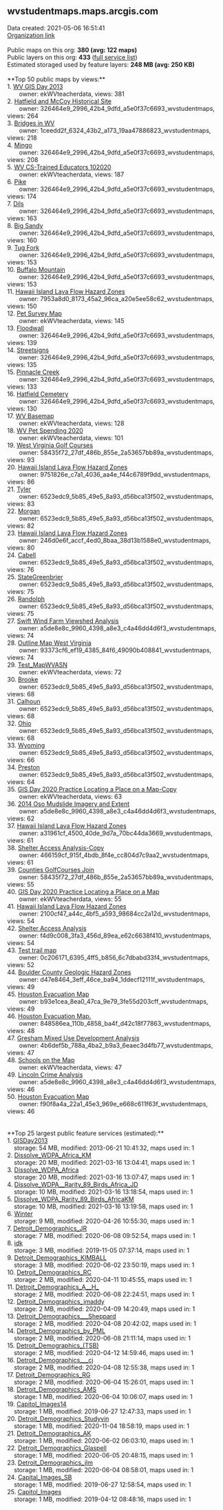 <h2>wvstudentmaps.maps.arcgis.com</h2> Data created: 2021-05-06 16:51:41 <br /><a target='new' href='https://wvstudentmaps.maps.arcgis.com'>Organization link</a><br /><br />Public maps on this org: <b>380 (avg: 122 maps)</b><br />Public layers on this org: <b>433 </b>(<a target='new' href='https://services.arcgis.com/YDgfN7o6tAooqvkT/ArcGIS/rest/services'>full service list</a>)<br />Estimated storaged used by feature layers: <b>248 MB (avg: 250 KB)</b><br /><br />**Top 50 public maps by views:**<br />  1. <a target='new' href='https://www.arcgis.com/home/item.html?id=2b71f06ef76946ccb948f8638fd43ea7'>WV GIS Day 2013</a> <br />  &nbsp;&nbsp;&nbsp;&nbsp; &nbsp;&nbsp;owner: ekWVteacherdata, views: 381<br />  2. <a target='new' href='https://www.arcgis.com/home/item.html?id=58cbce8f5ce94cf995d19f3f22c4f367'>Hatfield and McCoy Historical Site</a> <br />  &nbsp;&nbsp;&nbsp;&nbsp; &nbsp;&nbsp;owner: 326464e9_2996_42b4_9dfd_a5e0f37c6693_wvstudentmaps, views: 264<br />  3. <a target='new' href='https://www.arcgis.com/home/item.html?id=9388c662e14a4340b0b40a62aa571e28'>Bridges in WV</a> <br />  &nbsp;&nbsp;&nbsp;&nbsp; &nbsp;&nbsp;owner: 1ceedd2f_6324_43b2_a173_19aa47886823_wvstudentmaps, views: 218<br />  4. <a target='new' href='https://www.arcgis.com/home/item.html?id=71a782dd320948a7aff94f98f1359bfd'>Mingo </a> <br />  &nbsp;&nbsp;&nbsp;&nbsp; &nbsp;&nbsp;owner: 326464e9_2996_42b4_9dfd_a5e0f37c6693_wvstudentmaps, views: 208<br />  5. <a target='new' href='https://www.arcgis.com/home/item.html?id=6acdf6017ecf4b1e9ad22bb6a58c4428'>WV CS-Trained Educators 102020</a> <br />  &nbsp;&nbsp;&nbsp;&nbsp; &nbsp;&nbsp;owner: ekWVteacherdata, views: 187<br />  6. <a target='new' href='https://www.arcgis.com/home/item.html?id=f8b742b9f09249878ae57a9b7b9784e4'>Pike</a> <br />  &nbsp;&nbsp;&nbsp;&nbsp; &nbsp;&nbsp;owner: 326464e9_2996_42b4_9dfd_a5e0f37c6693_wvstudentmaps, views: 174<br />  7. <a target='new' href='https://www.arcgis.com/home/item.html?id=7c2870e69a16464083a966287478d656'>Dils</a> <br />  &nbsp;&nbsp;&nbsp;&nbsp; &nbsp;&nbsp;owner: 326464e9_2996_42b4_9dfd_a5e0f37c6693_wvstudentmaps, views: 163<br />  8. <a target='new' href='https://www.arcgis.com/home/item.html?id=28a13cdee6424472bc44f6fa6cf8c6e2'>Big Sandy</a> <br />  &nbsp;&nbsp;&nbsp;&nbsp; &nbsp;&nbsp;owner: 326464e9_2996_42b4_9dfd_a5e0f37c6693_wvstudentmaps, views: 160<br />  9. <a target='new' href='https://www.arcgis.com/home/item.html?id=5e3d94f5f1854553918f6f75e2bb3039'>Tug Fork</a> <br />  &nbsp;&nbsp;&nbsp;&nbsp; &nbsp;&nbsp;owner: 326464e9_2996_42b4_9dfd_a5e0f37c6693_wvstudentmaps, views: 153<br />  10. <a target='new' href='https://www.arcgis.com/home/item.html?id=c3f8f3d1c6444b0fb38c257d3e609352'>Buffalo Mountain</a> <br />  &nbsp;&nbsp;&nbsp;&nbsp; &nbsp;&nbsp;owner: 326464e9_2996_42b4_9dfd_a5e0f37c6693_wvstudentmaps, views: 153<br />  11. <a target='new' href='https://www.arcgis.com/home/item.html?id=7c391894121648529e0527940b814a9d'>Hawaii Island Lava Flow Hazard Zones</a> <br />  &nbsp;&nbsp;&nbsp;&nbsp; &nbsp;&nbsp;owner: 7953a8d0_8173_45a2_96ca_a20e5ee58c62_wvstudentmaps, views: 150<br />  12. <a target='new' href='https://www.arcgis.com/home/item.html?id=eeae8a4c6b9b488eb6c5cbfe43febefb'>Pet Survey Map</a> <br />  &nbsp;&nbsp;&nbsp;&nbsp; &nbsp;&nbsp;owner: ekWVteacherdata, views: 145<br />  13. <a target='new' href='https://www.arcgis.com/home/item.html?id=62bcbf3447b642c39383b210ea5e54a2'>Floodwall</a> <br />  &nbsp;&nbsp;&nbsp;&nbsp; &nbsp;&nbsp;owner: 326464e9_2996_42b4_9dfd_a5e0f37c6693_wvstudentmaps, views: 139<br />  14. <a target='new' href='https://www.arcgis.com/home/item.html?id=b77dab8efb2b4946b085c47fb4ab92d7'>Streetsigns</a> <br />  &nbsp;&nbsp;&nbsp;&nbsp; &nbsp;&nbsp;owner: 326464e9_2996_42b4_9dfd_a5e0f37c6693_wvstudentmaps, views: 135<br />  15. <a target='new' href='https://www.arcgis.com/home/item.html?id=a2d59168009849f2b7b874f5406b1174'>Pinnacle Creek</a> <br />  &nbsp;&nbsp;&nbsp;&nbsp; &nbsp;&nbsp;owner: 326464e9_2996_42b4_9dfd_a5e0f37c6693_wvstudentmaps, views: 133<br />  16. <a target='new' href='https://www.arcgis.com/home/item.html?id=b3848b51ba274a63953d4a6f9977dc49'>Hatfield Cemetery</a> <br />  &nbsp;&nbsp;&nbsp;&nbsp; &nbsp;&nbsp;owner: 326464e9_2996_42b4_9dfd_a5e0f37c6693_wvstudentmaps, views: 130<br />  17. <a target='new' href='https://www.arcgis.com/home/item.html?id=f69b7c5f8c1b4c7fa16fc72d7ee5d433'>WV Basemap</a> <br />  &nbsp;&nbsp;&nbsp;&nbsp; &nbsp;&nbsp;owner: ekWVteacherdata, views: 128<br />  18. <a target='new' href='https://www.arcgis.com/home/item.html?id=e21dcd6dba0540f19253db3b0276a1cc'>WV Pet Spending 2020</a> <br />  &nbsp;&nbsp;&nbsp;&nbsp; &nbsp;&nbsp;owner: ekWVteacherdata, views: 101<br />  19. <a target='new' href='https://www.arcgis.com/home/item.html?id=377e54fcea924b3cbf7c9d684b81e823'>West Virginia Golf Courses</a> <br />  &nbsp;&nbsp;&nbsp;&nbsp; &nbsp;&nbsp;owner: 58435f72_27df_486b_855e_2a53657bb89a_wvstudentmaps, views: 93<br />  20. <a target='new' href='https://www.arcgis.com/home/item.html?id=eab0a0f0a5a9455a9f5da8fcd9c75be5'>Hawaii Island Lava Flow Hazard Zones</a> <br />  &nbsp;&nbsp;&nbsp;&nbsp; &nbsp;&nbsp;owner: 9751826e_c7a1_4036_aa4e_f44c6789f9dd_wvstudentmaps, views: 86<br />  21. <a target='new' href='https://www.arcgis.com/home/item.html?id=3d17e9ee37d84351a72c6a3192e7aece'>Tyler</a> <br />  &nbsp;&nbsp;&nbsp;&nbsp; &nbsp;&nbsp;owner: 6523edc9_5b85_49e5_8a93_d56bca13f502_wvstudentmaps, views: 83<br />  22. <a target='new' href='https://www.arcgis.com/home/item.html?id=1cdd5d3b82714beeb80588d0607a891f'>Morgan</a> <br />  &nbsp;&nbsp;&nbsp;&nbsp; &nbsp;&nbsp;owner: 6523edc9_5b85_49e5_8a93_d56bca13f502_wvstudentmaps, views: 82<br />  23. <a target='new' href='https://www.arcgis.com/home/item.html?id=7d4352486e844d0baeeb2bbe276dacd9'>Hawaii Island Lava Flow Hazard Zones</a> <br />  &nbsp;&nbsp;&nbsp;&nbsp; &nbsp;&nbsp;owner: 246d0e6f_accf_4ed0_8baa_38d13b1588e0_wvstudentmaps, views: 80<br />  24. <a target='new' href='https://www.arcgis.com/home/item.html?id=7a9f57dd152c48308a64e2eed75a6612'>Cabell</a> <br />  &nbsp;&nbsp;&nbsp;&nbsp; &nbsp;&nbsp;owner: 6523edc9_5b85_49e5_8a93_d56bca13f502_wvstudentmaps, views: 76<br />  25. <a target='new' href='https://www.arcgis.com/home/item.html?id=38870e6564004167a65dd9b20b52f36e'>StateGreenbrier</a> <br />  &nbsp;&nbsp;&nbsp;&nbsp; &nbsp;&nbsp;owner: 6523edc9_5b85_49e5_8a93_d56bca13f502_wvstudentmaps, views: 75<br />  26. <a target='new' href='https://www.arcgis.com/home/item.html?id=0a47b84716b84a4e84479eb752d06c5f'>Randolph</a> <br />  &nbsp;&nbsp;&nbsp;&nbsp; &nbsp;&nbsp;owner: 6523edc9_5b85_49e5_8a93_d56bca13f502_wvstudentmaps, views: 75<br />  27. <a target='new' href='https://www.arcgis.com/home/item.html?id=addc8c985c004a04a757450984d5cf0c'>Swift Wind Farm Viewshed Analysis</a> <br />  &nbsp;&nbsp;&nbsp;&nbsp; &nbsp;&nbsp;owner: a5de8e8c_9960_4398_a8e3_c4a46dd4d6f3_wvstudentmaps, views: 74<br />  28. <a target='new' href='https://www.arcgis.com/home/item.html?id=ba68d4c5826e4dba9a2399969d58afdc'>Outline Map West Virginia</a> <br />  &nbsp;&nbsp;&nbsp;&nbsp; &nbsp;&nbsp;owner: 93373cf6_ef19_4385_84f6_49090b408841_wvstudentmaps, views: 74<br />  29. <a target='new' href='https://www.arcgis.com/home/item.html?id=7fee249b1d4c44c4b6939f2e3600a34f'>Test_MapWVASN</a> <br />  &nbsp;&nbsp;&nbsp;&nbsp; &nbsp;&nbsp;owner: ekWVteacherdata, views: 72<br />  30. <a target='new' href='https://www.arcgis.com/home/item.html?id=2d09be70356d4a4c9471608c0c2bdec7'>Brooke</a> <br />  &nbsp;&nbsp;&nbsp;&nbsp; &nbsp;&nbsp;owner: 6523edc9_5b85_49e5_8a93_d56bca13f502_wvstudentmaps, views: 68<br />  31. <a target='new' href='https://www.arcgis.com/home/item.html?id=8ccedf3abb4d4291a1f44722fd032777'>Calhoun</a> <br />  &nbsp;&nbsp;&nbsp;&nbsp; &nbsp;&nbsp;owner: 6523edc9_5b85_49e5_8a93_d56bca13f502_wvstudentmaps, views: 68<br />  32. <a target='new' href='https://www.arcgis.com/home/item.html?id=689d714366844084b609b778a6072bf7'>Ohio</a> <br />  &nbsp;&nbsp;&nbsp;&nbsp; &nbsp;&nbsp;owner: 6523edc9_5b85_49e5_8a93_d56bca13f502_wvstudentmaps, views: 68<br />  33. <a target='new' href='https://www.arcgis.com/home/item.html?id=835bb1e963ed4f64b0743d21420260c7'>Wyoming</a> <br />  &nbsp;&nbsp;&nbsp;&nbsp; &nbsp;&nbsp;owner: 6523edc9_5b85_49e5_8a93_d56bca13f502_wvstudentmaps, views: 66<br />  34. <a target='new' href='https://www.arcgis.com/home/item.html?id=8c00dd7eac4740bcae93d0d07fc1fef9'>Preston</a> <br />  &nbsp;&nbsp;&nbsp;&nbsp; &nbsp;&nbsp;owner: 6523edc9_5b85_49e5_8a93_d56bca13f502_wvstudentmaps, views: 64<br />  35. <a target='new' href='https://www.arcgis.com/home/item.html?id=b1200878caf0437e973cee9a95471a43'>GIS Day 2020 Practice Locating a Place on a Map-Copy</a> <br />  &nbsp;&nbsp;&nbsp;&nbsp; &nbsp;&nbsp;owner: ekWVteacherdata, views: 63<br />  36. <a target='new' href='https://www.arcgis.com/home/item.html?id=f73ae1470e8a431a86ef0a7104e9f300'>2014 Oso Mudslide Imagery and Extent</a> <br />  &nbsp;&nbsp;&nbsp;&nbsp; &nbsp;&nbsp;owner: a5de8e8c_9960_4398_a8e3_c4a46dd4d6f3_wvstudentmaps, views: 62<br />  37. <a target='new' href='https://www.arcgis.com/home/item.html?id=c0231b021ff147109ac9f519e75f41fe'>Hawaii Island Lava Flow Hazard Zones</a> <br />  &nbsp;&nbsp;&nbsp;&nbsp; &nbsp;&nbsp;owner: a31961cf_4500_40de_9d7a_70bc44da3669_wvstudentmaps, views: 61<br />  38. <a target='new' href='https://www.arcgis.com/home/item.html?id=e793f65e56ab44f6ba12ff7462987a4e'>Shelter Access Analysis-Copy</a> <br />  &nbsp;&nbsp;&nbsp;&nbsp; &nbsp;&nbsp;owner: 466159cf_915f_4bdb_8f4e_cc804d7c9aa2_wvstudentmaps, views: 61<br />  39. <a target='new' href='https://www.arcgis.com/home/item.html?id=fa2617cd1e1e438e90bbf26a8628f87b'>Counties GolfCourses Join</a> <br />  &nbsp;&nbsp;&nbsp;&nbsp; &nbsp;&nbsp;owner: 58435f72_27df_486b_855e_2a53657bb89a_wvstudentmaps, views: 55<br />  40. <a target='new' href='https://www.arcgis.com/home/item.html?id=cdfad5d6c36b40258d8a48bea7ed6dbf'>GIS Day 2020 Practice Locating a Place on a Map</a> <br />  &nbsp;&nbsp;&nbsp;&nbsp; &nbsp;&nbsp;owner: ekWVteacherdata, views: 55<br />  41. <a target='new' href='https://www.arcgis.com/home/item.html?id=a943e897c83546ccb5ed99d30ba9f050'>Hawaii Island Lava Flow Hazard Zones</a> <br />  &nbsp;&nbsp;&nbsp;&nbsp; &nbsp;&nbsp;owner: 2100cf47_a44c_4bf5_a593_98684cc2a12d_wvstudentmaps, views: 54<br />  42. <a target='new' href='https://www.arcgis.com/home/item.html?id=783529e41a95431c8ab5e7e68b9fd0cb'>Shelter Access Analysis</a> <br />  &nbsp;&nbsp;&nbsp;&nbsp; &nbsp;&nbsp;owner: f4d9c008_3fa3_456d_89ea_e62c6638f410_wvstudentmaps, views: 54<br />  43. <a target='new' href='https://www.arcgis.com/home/item.html?id=b412b300cf9647149b1fb4e056c39e8a'>Test trail map</a> <br />  &nbsp;&nbsp;&nbsp;&nbsp; &nbsp;&nbsp;owner: 0c206171_6395_4ff5_b856_6c7dbabd33f4_wvstudentmaps, views: 52<br />  44. <a target='new' href='https://www.arcgis.com/home/item.html?id=5464b6c600524f33af51bfdfa776febc'>Boulder County Geologic Hazard Zones</a> <br />  &nbsp;&nbsp;&nbsp;&nbsp; &nbsp;&nbsp;owner: d47e8464_3eff_46ce_ba94_1ddecf12111f_wvstudentmaps, views: 49<br />  45. <a target='new' href='https://www.arcgis.com/home/item.html?id=a7ad84b462c14b5db0521d669f4aaeb7'>Houston Evacuation Map</a> <br />  &nbsp;&nbsp;&nbsp;&nbsp; &nbsp;&nbsp;owner: b93e1cea_8ea0_47ca_9e79_3fe55d203cff_wvstudentmaps, views: 49<br />  46. <a target='new' href='https://www.arcgis.com/home/item.html?id=df242ba1ecd8425598f3be2295ef659a'>Houston Evacuation Map.</a> <br />  &nbsp;&nbsp;&nbsp;&nbsp; &nbsp;&nbsp;owner: 848586ea_110b_4858_ba4f_d42c18f77863_wvstudentmaps, views: 48<br />  47. <a target='new' href='https://www.arcgis.com/home/item.html?id=5536655393b449698e95c9c053a47a5f'>Gresham Mixed Use Development Analysis</a> <br />  &nbsp;&nbsp;&nbsp;&nbsp; &nbsp;&nbsp;owner: 4b6def5b_788a_4ba2_b9a3_6eaec3d4fb77_wvstudentmaps, views: 47<br />  48. <a target='new' href='https://www.arcgis.com/home/item.html?id=905db28d4b864e429c18dcd0f6b275f1'>Schools on the Map</a> <br />  &nbsp;&nbsp;&nbsp;&nbsp; &nbsp;&nbsp;owner: ekWVteacherdata, views: 47<br />  49. <a target='new' href='https://www.arcgis.com/home/item.html?id=c280170503a4459cbe78526c4bdfed76'>Lincoln Crime Analysis</a> <br />  &nbsp;&nbsp;&nbsp;&nbsp; &nbsp;&nbsp;owner: a5de8e8c_9960_4398_a8e3_c4a46dd4d6f3_wvstudentmaps, views: 46<br />  50. <a target='new' href='https://www.arcgis.com/home/item.html?id=09888b6b6edb4e2a8ac05f814768994a'>Houston Evacuation Map</a> <br />  &nbsp;&nbsp;&nbsp;&nbsp; &nbsp;&nbsp;owner: f90f8a4a_22a1_45e3_969e_e668c611f63f_wvstudentmaps, views: 46<br /><br /><br />**Top 25 largest public feature services (estimated):**<br /> 1. <a target='new' href='https://www.arcgis.com/home/item.html?id=7fbc9b6263284d94b07cce696a082a0e'>GISDay2013</a><br /> &nbsp;&nbsp;&nbsp;&nbsp;storage: 54 MB, modified: 2013-06-21 10:41:32, maps used in: 1<br /> 2. <a target='new' href='https://www.arcgis.com/home/item.html?id=f7ec7bb3e8694d018494f2226628ebec'>Dissolve_WDPA_Africa_KM</a><br /> &nbsp;&nbsp;&nbsp;&nbsp;storage: 20 MB, modified: 2021-03-16 13:04:41, maps used in: 1<br /> 3. <a target='new' href='https://www.arcgis.com/home/item.html?id=5d225a94936547dfa17e64c74cf94608'>Dissolve_WDPA_Africa</a><br /> &nbsp;&nbsp;&nbsp;&nbsp;storage: 20 MB, modified: 2021-03-16 13:07:47, maps used in: 1<br /> 4. <a target='new' href='https://www.arcgis.com/home/item.html?id=a988229131ec44d78a3169d753a17a08'>Dissolve_WDPA__Rarity_89_Birds_Africa_JD</a><br /> &nbsp;&nbsp;&nbsp;&nbsp;storage: 10 MB, modified: 2021-03-16 13:18:54, maps used in: 1<br /> 5. <a target='new' href='https://www.arcgis.com/home/item.html?id=5a465a90b3314c4bac36d08af183b4b2'>Dissolve_WDPA_Rarity_89_Birds_AfricaKM</a><br /> &nbsp;&nbsp;&nbsp;&nbsp;storage: 10 MB, modified: 2021-03-16 13:19:58, maps used in: 1<br /> 6. <a target='new' href='https://www.arcgis.com/home/item.html?id=8c416fd7c9b04dc1a970cf614169683c'>Winter</a><br /> &nbsp;&nbsp;&nbsp;&nbsp;storage: 9 MB, modified: 2020-04-26 10:55:30, maps used in: 1<br /> 7. <a target='new' href='https://www.arcgis.com/home/item.html?id=cd1354cffe544bce858ea5612e689b4e'>Detroit_Demographics_JR</a><br /> &nbsp;&nbsp;&nbsp;&nbsp;storage: 7 MB, modified: 2020-06-08 09:52:54, maps used in: 1<br /> 8. <a target='new' href='https://www.arcgis.com/home/item.html?id=8d1bf0bf2c694186b0f1d61e30842ec9'>idk</a><br /> &nbsp;&nbsp;&nbsp;&nbsp;storage: 3 MB, modified: 2019-11-05 07:37:14, maps used in: 1<br /> 9. <a target='new' href='https://www.arcgis.com/home/item.html?id=3118858dccfb462a99f67edc53ec87f0'>Detroit_Demographics_KIMBALL</a><br /> &nbsp;&nbsp;&nbsp;&nbsp;storage: 3 MB, modified: 2020-06-02 23:50:19, maps used in: 1<br /> 10. <a target='new' href='https://www.arcgis.com/home/item.html?id=76c49732f195445d874939db8fd40442'>Detroit_Demographics_RC</a><br /> &nbsp;&nbsp;&nbsp;&nbsp;storage: 2 MB, modified: 2020-04-11 10:45:55, maps used in: 1<br /> 11. <a target='new' href='https://www.arcgis.com/home/item.html?id=47eeffef3db84a4580444db471974829'>Detroit_Demographics_A__H_</a><br /> &nbsp;&nbsp;&nbsp;&nbsp;storage: 2 MB, modified: 2020-06-08 22:24:51, maps used in: 1<br /> 12. <a target='new' href='https://www.arcgis.com/home/item.html?id=db8c4ab987814e26a0da6a0a34a7ff8e'>Detroit_Demographics_jmaddy</a><br /> &nbsp;&nbsp;&nbsp;&nbsp;storage: 2 MB, modified: 2020-04-09 14:20:49, maps used in: 1<br /> 13. <a target='new' href='https://www.arcgis.com/home/item.html?id=2c060bc66b99435fab6d545b90fcbffe'>Detroit_Demographics___Sheppard</a><br /> &nbsp;&nbsp;&nbsp;&nbsp;storage: 2 MB, modified: 2020-04-08 20:42:02, maps used in: 1<br /> 14. <a target='new' href='https://www.arcgis.com/home/item.html?id=3384c8b850b841bbb7fc153621e11c83'>Detroit_Demographics_by_PML</a><br /> &nbsp;&nbsp;&nbsp;&nbsp;storage: 2 MB, modified: 2020-06-08 21:11:14, maps used in: 1<br /> 15. <a target='new' href='https://www.arcgis.com/home/item.html?id=737dc5ed13b94388a233118d76b4734d'>Detroit_Demographics_(TSB)</a><br /> &nbsp;&nbsp;&nbsp;&nbsp;storage: 2 MB, modified: 2020-04-12 14:59:46, maps used in: 1<br /> 16. <a target='new' href='https://www.arcgis.com/home/item.html?id=dffe2f8e430b43fdb19f30cea1af3efd'>Detroit_Demographics___cj</a><br /> &nbsp;&nbsp;&nbsp;&nbsp;storage: 2 MB, modified: 2020-04-08 12:55:38, maps used in: 1<br /> 17. <a target='new' href='https://www.arcgis.com/home/item.html?id=9e4e17a975f04a49b51624aa0a5a39ef'>Detroit_Demographics_RG</a><br /> &nbsp;&nbsp;&nbsp;&nbsp;storage: 2 MB, modified: 2020-06-04 15:26:01, maps used in: 1<br /> 18. <a target='new' href='https://www.arcgis.com/home/item.html?id=c89d62584ca34b958963dbc8d2709695'>Detroit_Demographics_AMS</a><br /> &nbsp;&nbsp;&nbsp;&nbsp;storage: 1 MB, modified: 2020-06-04 10:06:07, maps used in: 1<br /> 19. <a target='new' href='https://www.arcgis.com/home/item.html?id=71d687fcc6404d359cbfb00730b2745b'>Capitol_Images14</a><br /> &nbsp;&nbsp;&nbsp;&nbsp;storage: 1 MB, modified: 2019-06-27 12:47:33, maps used in: 1<br /> 20. <a target='new' href='https://www.arcgis.com/home/item.html?id=095391c34b82499194cf01028af5a2c7'>Detroit_Demographics_Studyvin</a><br /> &nbsp;&nbsp;&nbsp;&nbsp;storage: 1 MB, modified: 2020-11-04 18:58:19, maps used in: 1<br /> 21. <a target='new' href='https://www.arcgis.com/home/item.html?id=8e69b8cd8ce34584b2152f720e1ced1e'>Detroit_Demographics_AK</a><br /> &nbsp;&nbsp;&nbsp;&nbsp;storage: 1 MB, modified: 2020-06-02 06:03:10, maps used in: 1<br /> 22. <a target='new' href='https://www.arcgis.com/home/item.html?id=1280f9e4df6e4179bef6b1f5bb9b5247'>Detroit_Demographics_Glaspell</a><br /> &nbsp;&nbsp;&nbsp;&nbsp;storage: 1 MB, modified: 2020-06-05 20:48:15, maps used in: 1<br /> 23. <a target='new' href='https://www.arcgis.com/home/item.html?id=36a68338b58b4bfbb06871be9970abb5'>Detroit_Demographics_jlm</a><br /> &nbsp;&nbsp;&nbsp;&nbsp;storage: 1 MB, modified: 2020-06-04 08:58:01, maps used in: 1<br /> 24. <a target='new' href='https://www.arcgis.com/home/item.html?id=17abcfa98b3445f4ba87606144465d97'>Capital_Images_SB</a><br /> &nbsp;&nbsp;&nbsp;&nbsp;storage: 1 MB, modified: 2019-06-27 12:58:54, maps used in: 1<br /> 25. <a target='new' href='https://www.arcgis.com/home/item.html?id=ab1eb34800334ee78108a818fae14f3e'>Capitol_Images</a><br /> &nbsp;&nbsp;&nbsp;&nbsp;storage: 1 MB, modified: 2019-04-12 08:48:16, maps used in: 1<br />